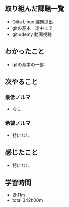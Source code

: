 ## 取り組んだ課題一覧
- Qiita Linux 課題提出
- gitの基本　途中まで
- git udemy 動画視聴
## わかったこと
- gitの基本の一部
## 次やること
### 最低ノルマ
- なし
### 希望ノルマ
- 特になし
## 感じたこと
- 特になし
## 学習時間
- 2h11m
- total 342h00m
